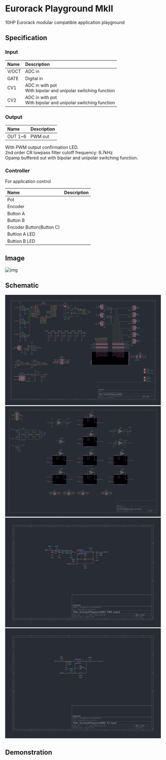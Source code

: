 # Eurorack Playground MkII
10HP Eurorack modular compatible application playground

## Specification

### Input

|Name|Description|
|:--|:--|
|V/OCT|ADC in|
|GATE|Digital in|
|CV1|ADC in with pot<br>With bipolar and unipolar switching function|
|CV2|ADC in with pot<br>With bipolar and unipolar switching function|

### Output

|Name|Description|
|:--|:--|
|OUT 1~6|PWM out|

With PWM output confirmation LED.  
2nd order CR lowpass filter cutoff frequency: 8.7kHz  
Opamp buffered out with bipolar and unipolar switching function.  

### Controller

For application control

|Name|Description|
|:--|:--|
|Pot||
|Encoder||
|Button A||
|Button B||
|Encoder Button(Button C)||
|Buttion A LED||
|Buttion B LED||

## Image

![img](https://marksard.github.io/assets/photos/20240718_20240718-IMGP8787.jpg)

## Schematic

![img](_data/mkII_sch_01.png)  
![img](_data/mkII_sch_02.png)  
![img](_data/mkII_sch_03.png)  
![img](_data/mkII_sch_04.png)  

## Demonstration
